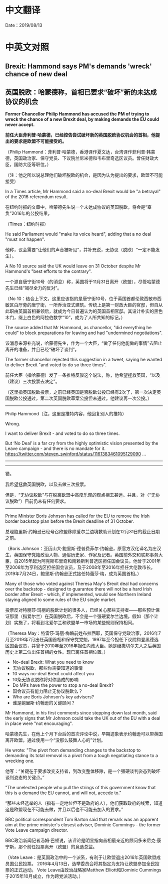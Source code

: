 # 中文翻译

Date：2019/08/13

# 中英文对照

## Brexit: Hammond says PM's demands 'wreck' chance of new deal

## 英国脱欧：哈蒙德称，首相已要求“破坏”新的未达成协议的机会

<b>Former Chancellor Philip Hammond has accused the PM of trying to wreck the chance of a new Brexit deal, by making demands the EU could never accept.</b>

<b>前任大臣菲利普·哈蒙德，已经控告尝试破坏新的英国脱欧协议机会的首相，他提出的要求是欧盟不可能接受的。</b>

（Philip Hammond：菲利普·哈蒙德，香港译作夏文达，台湾译作菲利普·韩蒙德，英国政治家、保守党员、下议院兰尼米德和韦布里奇选区议员。曾任财政大臣，国防大臣等职位。）

（注：他之所以说总理他们破坏脱欧的机会，是因为认为提出的要求，欧盟不可能接受）

In a Times article, Mr Hammond said a no-deal Brexit would be "a betrayal" of the 2016 referendum result.

在纽约时报的文章中，哈蒙德先生说一个未达成协议的英国脱欧，将会是“辜负”2016年的公投结果。

（Times：纽约时报）

He said Parliament would "make its voice heard", adding that a no deal "must not happen".

他称，议会需要“让他们的声音被听见”，并补充说，无协议（脱欧）“一定不能发生）。

A No 10 source said the UK would leave on 31 October despite Mr Hammond's "best efforts to the contrary".

一个源自唐宁街10号（的消息）称，英国将于11月31日离开（欧盟），尽管哈蒙德先生已经“竭尽全力的反对”。

（No 10：结合上下文，这里应该指的是唐宁街10号，位于英国首都伦敦西敏市西敏区白厅旁的唐宁街，一所乔治亚式建筑。传统上是第一财政大臣的官邸，但自从此职由英国首相兼领后，就成为今日普遍认为的英国首相官邸。其设计朴实的黑色木门，缀上白色的阿拉伯数字“10”，成为了人所共知的标记。）

The source added that Mr Hammond, as chancellor, "did everything he could" to block preparations for leaving and had "undermined negotiations".

该消息来源补充说，哈蒙德先生，作为一个大臣，“做了任何他能做的事情”去阻止离开的准备，并且已经“破坏了谈判”。

The former chancellor rejected this suggestion in a tweet, saying he wanted to deliver Brexit "and voted to do so three times".

前任大臣（指哈蒙德）发了一条推特反驳这个说法，称，他希望拯救英国，“以及（建议）三次投票去决定”。

（这里指英国脱欧投票，之前已经英国是否脱欧公投已经有2次了，第一次决定英国脱欧公投通过，第二次英国脱欧草案公投但未通过。他建议再一次公投。）

---

Philip Hammond（注，这里是推特内容，他回复别人的推特）

Wrong. 

I want to deliver Brexit - and voted to do so three times. 

But ‘No Deal’ is a far cry from the highly optimistic vision presented by the Leave campaign - and there is no mandate for it. https://twitter.com/steven_swinford/status/1161383461095129090 …

---

---

错。

我希望拯救英国脱欧，以及去做三次投票。

但是，“无协议脱欧”与在脱离欧盟中高度乐观的观点相去甚远。并且，对（“无协议脱欧”）目前仍未有任何要求。

---

Prime Minister Boris Johnson has called for the EU to remove the Irish border backstop plan before the Brexit deadline of 31 October.

总理鲍里斯·约翰逊已经号召欧盟移除爱尔兰边境救助计划在12月31日的截止日期之前。

（Boris Johnson：亚历山大·鲍里斯·德普费菲尔·约翰逊，原官方汉化译名为庄汉生，英国保守党籍政治人物、通俗历史家、作家及记者。英国前外交和联邦事务大臣，自2015年起为阿克斯布里奇和南赖斯利普选区担任国会议员。他曾于2001年至2008年为亨利选区担任国会议员，及于2008年至2016年担任大伦敦市长。2019年7月24日，鲍里斯·约翰逊正式接任特蕾莎·梅，成为英国首相。）

Many of those who voted against Theresa May's Brexit deal had concerns over the backstop - designed to guarantee there will not be a hard Irish border after Brexit - which, if implemented, would see Northern Ireland staying aligned to some rules of the EU single market.

投票反对特丽莎·玛丽的脱欧计划的很多人，已经关心那些支持者——那些预计保证那里（指爱尔兰）在英国脱欧后，不会是一个强硬爱尔兰边境。假如（那个计划）实施了，将看到北爱尔兰和欧盟单一市场的某些规则保持相同。

（Theresa May：特雷莎·玛丽·梅婚前姓布拉西耶，英国保守党政治家，2016年7月至2019年7月出任英国首相和保守党党魁，1997年至今担任下议院梅登黑德选区国会议员，并曾于2010年至2016年担任内政大臣。她是继撒切尔夫人之后英国历史上第二位出任首相的女性。现已离任首相位置。）

* No-deal Brexit: What you need to know
* 无协议脱欧，那些你需要知道的事情
* 10 ways no-deal Brexit could affect you
* 10条无协议脱欧将对你造成的影响
* Do MPs have the power to stop a no-deal Brexit?
* 国会议员有能力阻止无协议脱欧么？
* Who are Boris Johnson's key advisers?
* 谁是鲍里斯·约翰逊的关键顾问？

Mr Hammond, in his first comments since stepping down last month, said the early signs that Mr Johnson could take the UK out of the EU with a deal in place were "not encouraging".

哈蒙德先生，在他上个月下台后的首次评论中说，早期迹象表示约翰逊可以带英国离开欧盟，通过使用一个“没那么鼓舞人心的”计划。

He wrote: "The pivot from demanding changes to the backstop to demanding its total removal is a pivot from a tough negotiating stance to a wrecking one.

他写：“关键在于要求改变支持者，到改变整体移除，是一个强硬谈判姿态到破坏谈判姿态的关键点。”

"The unelected people who pull the strings of this government know that this is a demand the EU cannot, and will not, accede to."

“那些未经选举的人（指有一定地位但不是政府的人），他们获取政府的线索，知道这是欧盟现在不可能去做，并且以后也不可能去加入的要求。”

BBC political correspondent Tom Barton said that remark was an apparent aim at the prime minister's closest adviser, Dominic Cummings - the former Vote Leave campaign director.

BBC政治新闻记者汤姆·巴顿说，该评论是明显指向首相最亲近的顾问多米尼克·康宁斯，那个前任投票离开（欧盟）的竞选总监。

（Vote Leave：是英国政治中的一个派系，有利于让欧盟退出2016年英国欧盟成员国公民投票。 2016年4月13日，选举委员会将其指定为支持让欧盟参加全民投票的正式运动。 Vote Leave由政治战略家Matthew Elliott和Dominic Cummings于2015年10月成立，作为跨党派活动。）

